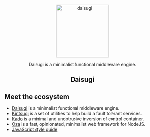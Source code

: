 <p align="center">
  <img alt="daisugi" src="https://user-images.githubusercontent.com/22574/125201112-fc787f00-e26d-11eb-8e70-569dbd6997e0.png" width="170">
</p>

<p align="center">
  Daisugi is a minimalist functional middleware engine.
</p>

<h2 align="center">Daisugi</h2>

## Meet the ecosystem

- [Daisugi](./packages/daisugi) is a minimalist functional middleware engine.
- [Kintsugi](./packages/kintsugi) is a set of utilities to help build a fault tolerant services.
- [Kado](./packages/kado) is a minimal and unobtrusive inversion of control container.
- [Oza](./packages/oza) is a fast, opinionated, minimalist web framework for NodeJS.
- [JavaScript style guide](https://github.com/daisugiland/javascript-style-guide)

